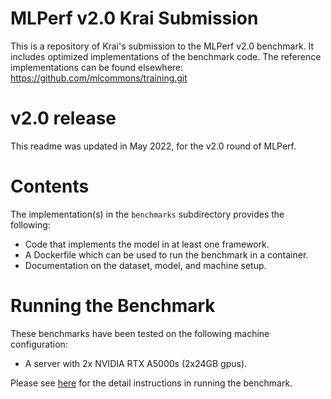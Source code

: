# MLPerf v2.0 Krai Submission

This is a repository of Krai's submission to the MLPerf v2.0 benchmark.  It
includes optimized implementations of the benchmark code.  The reference
implementations can be found elsewhere:
https://github.com/mlcommons/training.git

# v2.0 release

This readme was updated in May 2022, for the v2.0 round of MLPerf.

# Contents

The implementation(s) in the `benchmarks` subdirectory provides the following:
 
* Code that implements the model in at least one framework.
* A Dockerfile which can be used to run the benchmark in a container.
* Documentation on the dataset, model, and machine setup.

# Running the Benchmark

These benchmarks have been tested on the following machine configuration:

* A server with 2x NVIDIA RTX A5000s (2x24GB gpus).

Please see [here](./benchmarks/resnet/implementations/mxnet/README.md) for the detail instructions in running the benchmark. 
